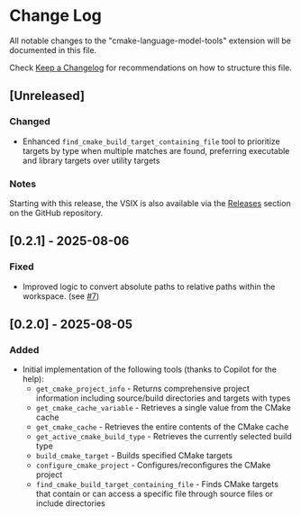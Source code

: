 # Change Log

All notable changes to the "cmake-language-model-tools" extension will be documented in this file.

Check [Keep a Changelog](http://keepachangelog.com/) for recommendations on how to structure this file.

## [Unreleased]

### Changed

- Enhanced `find_cmake_build_target_containing_file` tool to prioritize targets by type when multiple matches are found, preferring executable and library targets over utility targets

### Notes

Starting with this release, the VSIX is also available via the [Releases](https://github.com/itavero/vscode-cmake-language-model-tools/releases) section on the GitHub repository.

## [0.2.1] - 2025-08-06

### Fixed

- Improved logic to convert absolute paths to relative paths within the workspace. (see [#7](https://github.com/itavero/vscode-cmake-language-model-tools/issues/7))

## [0.2.0] - 2025-08-05

### Added

- Initial implementation of the following tools (thanks to Copilot for the help):
  - `get_cmake_project_info` - Returns comprehensive project information including source/build directories and targets with types
  - `get_cmake_cache_variable` - Retrieves a single value from the CMake cache
  - `get_cmake_cache` - Retrieves the entire contents of the CMake cache
  - `get_active_cmake_build_type` - Retrieves the currently selected build type
  - `build_cmake_target` - Builds specified CMake targets
  - `configure_cmake_project` - Configures/reconfigures the CMake project
  - `find_cmake_build_target_containing_file` - Finds CMake targets that contain or can access a specific file through source files or include directories
